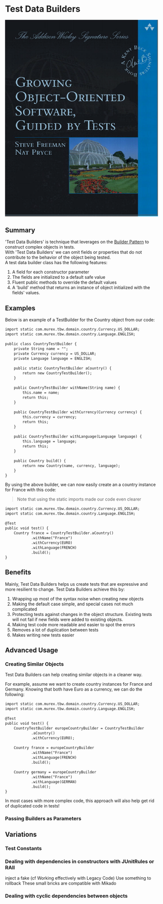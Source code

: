 # Test Data Builders

![IMAGE](./GrowingObjectOrientedSoftwareGuidedByTests.PNG)

## Summary

'Test Data Builders' is technique that leverages on the [Builder Pattern](https://en.wikipedia.org/wiki/Builder_pattern#Java) 
to construct complex objects in tests.  
With 'Test Data Builders' we can omit fields or properties that do not 
contribute to the behavior of the object being tested.  
A test data builder class has the following features: 

1. A field for each constructor parameter 
1. The fields are initialized to a default safe value
1. Fluent public methods to override the default values
1. A 'build' method that returns an instance of object initialized with 
the fields' values. 

## Examples

Below is an example of a TestBuilder for the Country object from our code:

    import static com.murex.tbw.domain.country.Currency.US_DOLLAR;
    import static com.murex.tbw.domain.country.Language.ENGLISH;
    
    public class CountryTestBuilder {
        private String name = "";
        private Currency currency = US_DOLLAR;
        private Language language = ENGLISH;
    
        public static CountryTestBuilder aCountry() {
            return new CountryTestBuilder();
        }
    
        public CountryTestBuilder withName(String name) {
            this.name = name;
            return this;
        }
    
        public CountryTestBuilder withCurrency(Currency currency) {
            this.currency = currency;
            return this;
        }
    
        public CountryTestBuilder withLanguage(Language language) {
            this.language = language;
            return this;
        }
    
        public Country build() {
            return new Country(name, currency, language);
        }   
    }

By using the above builder, we can now easily create an a country instance 
for France with this code: 
> Note that using the static imports made our code even clearer     

    import static com.murex.tbw.domain.country.Currency.US_DOLLAR;
    import static com.murex.tbw.domain.country.Language.ENGLISH;
    
    @Test
    public void test() {
        Country france = CountryTestBuilder.aCountry()
                .withName("France")
                .withCurrency(EURO)
                .withLanguage(FRENCH)
                .build();
    }

## Benefits

Mainly, Test Data Builders helps us create tests that are expressive and 
more resilient to change. Test Data Builders achieve this by: 

1. Wrapping up most of the syntax noise when creating new objects 
1. Making the default case simple, and special cases not much complicated
1. Protecting tests against changes in the object structure. Existing tests
will not fail if new fields were added to existing objects.
1. Making test code more readable and easier to spot the errors
1. Removes a lot of duplication between tests 
1. Makes writing new tests easier 


## Advanced Usage 

### Creating Similar Objects 
Test Data Builders can help creating similar objects in a cleaner way. 

For example, assume we want to create country instances for France and Germany. 
Knowing that both have Euro as a currency, we can do the following: 

    import static com.murex.tbw.domain.country.Currency.US_DOLLAR;
    import static com.murex.tbw.domain.country.Language.ENGLISH;
    
    @Test
    public void test() {
        CountryTestBuilder europeCountryBuilder = CountryTestBuilder
                .aCountry()
                .withCurrency(EURO);

        Country france = europeCountryBuilder
                .withName("France")
                .withLanguage(FRENCH)
                .build();

        Country germany = europeCountryBuilder
                .withName("France")
                .withLanguage(GERMAN)
                .build();
    }

In most cases with more complex code, this approach will also help get rid of 
duplicated code in tests!

### Passing Builders as Parameters 

## Variations

### Test Constants
### Dealing with dependencies in constructors with JUnitRules or RAII

inject a fake (cf Working effectively with Legacy Code)
Use something to rollback
These small bricks are compatible with Mikado

### Dealing with cyclic dependencies between objects
